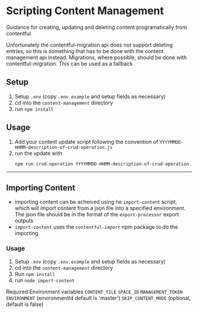 # Scripting Content Management

Guidance for creating, updating and deleting content programatically from contentful

Unfortunately the contentful-migration api does not support deleting entries, so this is something that has to be done
with the content management api instead. Migrations, where possible, should be done with contentful-migration.
This can be used as a fallback

## Setup

1. Setup `.env` (copy `.env.example` and setup fields as necessary)
2. cd into the `content-management` directory
3. run `npm install`

## Usage

1. Add your content update script following the convention of `YYYYMMDD-HHMM-description-of-crud-operation.js`
2. run the update with
    ```bash
    npm run crud-operation YYYYMMDD-HHMM-description-of-crud-operation.js
    ```
____

## Importing Content

- importing content can be acheived using he `import-content` script, which will import content from a json file into a specified environment. The json file should be in the format of the `export-processor` export outputs
- `import-content` uses the `contentful-import` npm package to do the importing


### Usage

1. Setup `.env` (copy `.env.example` and setup fields as necessary)
2. cd into the `content-management` directory
3. Run `npm install`
4. run `node import-content`

Required Environment variables
`CONTENT_FILE`
`SPACE_ID`
`MANAGEMENT_TOKEN`
`ENVIRONMENT` (environmentId default is 'master')
`SKIP_CONTENT_MODE` (optional, default is false)